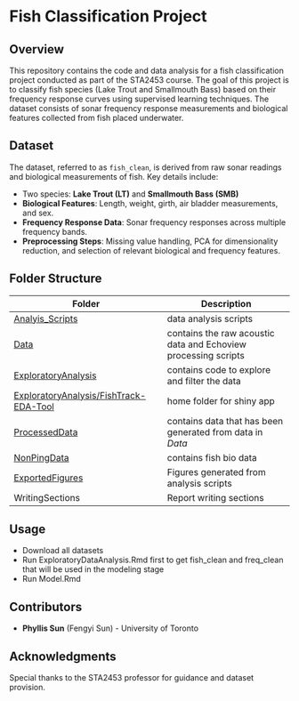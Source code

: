 # Fish Classification Project

## Overview
This repository contains the code and data analysis for a fish classification project conducted as part of the STA2453 course. The goal of this project is to classify fish species (Lake Trout and Smallmouth Bass) based on their frequency response curves using supervised learning techniques. The dataset consists of sonar frequency response measurements and biological features collected from fish placed underwater.

## Dataset
The dataset, referred to as `fish_clean`, is derived from raw sonar readings and biological measurements of fish. Key details include:
- Two species: **Lake Trout (LT)** and **Smallmouth Bass (SMB)**
- **Biological Features**: Length, weight, girth, air bladder measurements, and sex.
- **Frequency Response Data**: Sonar frequency responses across multiple frequency bands.
- **Preprocessing Steps**: Missing value handling, PCA for dimensionality reduction, and selection of relevant biological and frequency features.

## Folder Structure
Folder | Description
---------- | --------------------------------------------------
[Analyis_Scripts](Analysis_Scripts) | data analysis scripts
[Data](Data) | contains the raw acoustic data and Echoview processing scripts
[ExploratoryAnalysis](ExploratoryAnalysis) | contains code to explore and filter the data
[ExploratoryAnalysis/FishTrack-EDA-Tool](ExploratoryAnalysis/FishTrack-EDA-Tool) | home folder for shiny app
[ProcessedData](ProcessedData) | contains data that has been generated from data in *Data*
[NonPingData](NonPingData) | contains fish bio data
[ExportedFigures](ExportedFigures) | Figures generated from analysis scripts
WritingSections | Report writing sections

## Usage
- Download all datasets 
- Run ExploratoryDataAnalysis.Rmd first to get fish_clean and freq_clean that will be used in the modeling stage
- Run Model.Rmd
  
## Contributors
- **Phyllis Sun** (Fengyi Sun) - University of Toronto

## Acknowledgments
Special thanks to the STA2453 professor for guidance and dataset provision.
